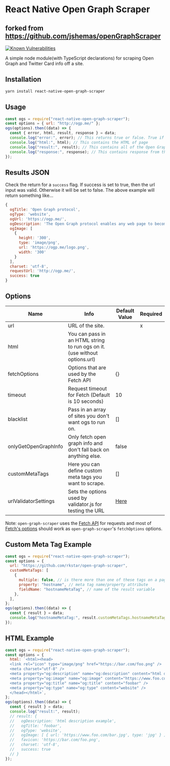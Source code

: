 # React Native Open Graph Scraper

## forked from https://github.com/jshemas/openGraphScraper

[![Known Vulnerabilities](https://snyk.io/test/github/jshemas/openGraphScraper/badge.svg)](https://snyk.io/test/github/jshemas/openGraphScraper)

A simple node module(with TypeScript declarations) for scraping Open Graph and Twitter Card info off a site.

## Installation

```bash
yarn install react-native-open-graph-scraper
```

## Usage

```javascript
const ogs = require("react-native-open-graph-scraper");
const options = { url: "http://ogp.me/" };
ogs(options).then((data) => {
  const { error, html, result, response } = data;
  console.log("error:", error); // This returns true or false. True if there was an error. The error itself is inside the result object.
  console.log("html:", html); // This contains the HTML of page
  console.log("result:", result); // This contains all of the Open Graph results
  console.log("response:", response); // This contains response from the Fetch API
});
```

## Results JSON

Check the return for a `success` flag. If success is set to true, then the url input was valid. Otherwise it will be set to false. The above example will return something like...

```javascript
{
  ogTitle: 'Open Graph protocol',
  ogType: 'website',
  ogUrl: 'https://ogp.me/',
  ogDescription: 'The Open Graph protocol enables any web page to become a rich object in a social graph.',
  ogImage: [
    {
      height: '300',
      type: 'image/png',
      url: 'https://ogp.me/logo.png',
      width: '300'
    }
  ],
  charset: 'utf-8',
  requestUrl: 'http://ogp.me/',
  success: true
}
```

## Options

| Name                 | Info                                                                       | Default Value                                                                       | Required |
| -------------------- | -------------------------------------------------------------------------- | ----------------------------------------------------------------------------------- | -------- |
| url                  | URL of the site.                                                           |                                                                                     | x        |
| html                 | You can pass in an HTML string to run ogs on it. (use without options.url) |                                                                                     |          |
| fetchOptions         | Options that are used by the Fetch API                                     | {}                                                                                  |          |
| timeout              | Request timeout for Fetch (Default is 10 seconds)                          | 10                                                                                  |          |
| blacklist            | Pass in an array of sites you don't want ogs to run on.                    | []                                                                                  |          |
| onlyGetOpenGraphInfo | Only fetch open graph info and don't fall back on anything else.           | false                                                                               |          |
| customMetaTags       | Here you can define custom meta tags you want to scrape.                   | []                                                                                  |          |
| urlValidatorSettings | Sets the options used by validator.js for testing the URL                  | [Here](https://github.com/jshemas/openGraphScraper/blob/master/lib/utils.ts#L4-L17) |          |

Note: `open-graph-scraper` uses the [Fetch API](https://nodejs.org/dist/latest-v18.x/docs/api/globals.html#fetch) for requests and most of [Fetch's options](https://developer.mozilla.org/en-US/docs/Web/API/fetch#options) should work as `open-graph-scraper`'s `fetchOptions` options.

## Custom Meta Tag Example

```javascript
const ogs = require("react-native-open-graph-scraper");
const options = {
  url: "https://github.com/rkstar/open-graph-scraper",
  customMetaTags: [
    {
      multiple: false, // is there more than one of these tags on a page (normally this is false)
      property: "hostname", // meta tag name/property attribute
      fieldName: "hostnameMetaTag", // name of the result variable
    },
  ],
};
ogs(options).then((data) => {
  const { result } = data;
  console.log("hostnameMetaTag:", result.customMetaTags.hostnameMetaTag); // hostnameMetaTag: github.com
});
```

## HTML Example

```javascript
const ogs = require("react-native-open-graph-scraper");
const options = {
  html: `<html><head>
  <link rel="icon" type="image/png" href="https://bar.com/foo.png" />
  <meta charset="utf-8" />
  <meta property="og:description" name="og:description" content="html description example" />
  <meta property="og:image" name="og:image" content="https://www.foo.com/bar.jpg" />
  <meta property="og:title" name="og:title" content="foobar" />
  <meta property="og:type" name="og:type" content="website" />
  </head></html>`,
};
ogs(options).then((data) => {
  const { result } = data;
  console.log("result:", result);
  // result: {
  //   ogDescription: 'html description example',
  //   ogTitle: 'foobar',
  //   ogType: 'website',
  //   ogImage: [ { url: 'https://www.foo.com/bar.jpg', type: 'jpg' } ],
  //   favicon: 'https://bar.com/foo.png',
  //   charset: 'utf-8',
  //   success: true
  // }
});
```
